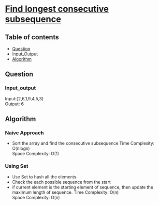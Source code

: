 # [Find longest consecutive subsequence](https://practice.geeksforgeeks.org/problems/longest-consecutive-subsequence/0)

## Table of contents

- [Question](#question)
- [Input_Output](#input_output)
- [Algorithm](#algorithm)

## Question

### Input_output
Input:{2,6,1,9,4,5,3} </br>
Output: 6

## Algorithm

### Naive Approach
- Sort the array and find the consecutive subsequence
Time Complexity: O(nlogn) </br>
Space Complexity: O(1)

### Using Set
- Use Set to hash all the elements
- Check the each possible sequence from the start 
- if current element is the starting element of sequence, then update the maximum length of sequence.
Time Complexity: O(n) </br>
Space Complexity: O(n) 
